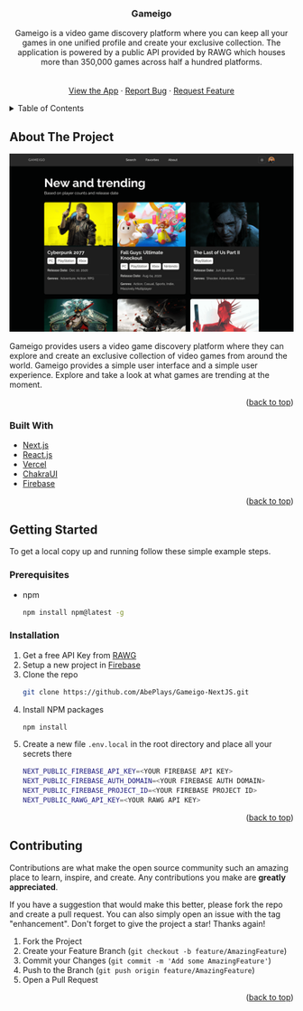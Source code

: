 <div align="center">
  <h3 align="center">Gameigo</h3>
  <p align="center">
    Gameigo is a video game discovery platform where you can keep all your games in one unified profile and create your exclusive collection. The application is powered by a public API provided by RAWG which houses more than 350,000 games across half a hundred platforms.
    <br />
    <br />
    <br />
    <a href="https://gameigo.vercel.app/about">View the App</a>
    ·
    <a href="https://github.com/AbePlays/Gameigo-NextJS/issues">Report Bug</a>
    ·
    <a href="https://github.com/AbePlays/Gameigo-NextJS/issues">Request Feature</a>
  </p>
</div>

<!-- TABLE OF CONTENTS -->
<details>
  <summary>Table of Contents</summary>
  <ol>
    <li>
      <a href="#about-the-project">About The Project</a>
      <ul>
        <li><a href="#built-with">Built With</a></li>
      </ul>
    </li>
    <li>
      <a href="#getting-started">Getting Started</a>
      <ul>
        <li><a href="#prerequisites">Prerequisites</a></li>
        <li><a href="#installation">Installation</a></li>
      </ul>
    </li>
    <li><a href="#contributing">Contributing</a></li
  </ol>
</details>

<!-- ABOUT THE PROJECT -->

## About The Project

[![Product Name Screen Shot][product-screenshot]](https://example.com)

Gameigo provides users a video game discovery platform where they can explore and create an exclusive collection of video games from around the world. Gameigo provides a simple user interface and a simple user experience. Explore and take a look at what games are trending at the moment.

<p align="right">(<a href="#top">back to top</a>)</p>

### Built With

- [Next.js](https://nextjs.org/)
- [React.js](https://reactjs.org/)
- [Vercel](https://vercel.com)
- [ChakraUI](https://chakra-ui.com/)
- [Firebase](https://firebase.google.com/)

<p align="right">(<a href="#top">back to top</a>)</p>

<!-- GETTING STARTED -->

## Getting Started

To get a local copy up and running follow these simple example steps.

### Prerequisites

- npm
  ```sh
  npm install npm@latest -g
  ```

### Installation

1. Get a free API Key from [RAWG](https://rawg.io/apidocs)
2. Setup a new project in [Firebase](https://firebase.google.com/)
3. Clone the repo
   ```sh
   git clone https://github.com/AbePlays/Gameigo-NextJS.git
   ```
4. Install NPM packages
   ```sh
   npm install
   ```
5. Create a new file `.env.local` in the root directory and place all your secrets there
   ```sh
   NEXT_PUBLIC_FIREBASE_API_KEY=<YOUR FIREBASE API KEY>
   NEXT_PUBLIC_FIREBASE_AUTH_DOMAIN=<YOUR FIREBASE AUTH DOMAIN>
   NEXT_PUBLIC_FIREBASE_PROJECT_ID=<YOUR FIREBASE PROJECT ID>
   NEXT_PUBLIC_RAWG_API_KEY=<YOUR RAWG API KEY>
   ```

<p align="right">(<a href="#top">back to top</a>)</p>

<!-- CONTRIBUTING -->

## Contributing

Contributions are what make the open source community such an amazing place to learn, inspire, and create. Any contributions you make are **greatly appreciated**.

If you have a suggestion that would make this better, please fork the repo and create a pull request. You can also simply open an issue with the tag "enhancement".
Don't forget to give the project a star! Thanks again!

1. Fork the Project
2. Create your Feature Branch (`git checkout -b feature/AmazingFeature`)
3. Commit your Changes (`git commit -m 'Add some AmazingFeature'`)
4. Push to the Branch (`git push origin feature/AmazingFeature`)
5. Open a Pull Request

<p align="right">(<a href="#top">back to top</a>)</p>

<!-- MARKDOWN LINKS & IMAGES -->
<!-- https://www.markdownguide.org/basic-syntax/#reference-style-links -->

[license-url]: https://github.com/github_username/repo_name/blob/master/LICENSE.txt
[linkedin-shield]: https://img.shields.io/badge/-LinkedIn-black.svg?style=for-the-badge&logo=linkedin&colorB=555
[linkedin-url]: https://linkedin.com/in/linkedin_username
[product-screenshot]: public/images/home.png
